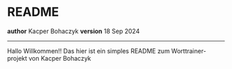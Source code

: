 # README

**author** Kacper Bohaczyk
**version** 18 Sep 2024

---
Hallo Willkommen!! Das hier ist ein simples README zum Worttrainer-projekt von Kacper Bohaczyk 

